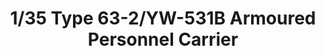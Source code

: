 ---
layout: product
title: "1/35 Type 63-2/YW-531B Armoured Personnel Carrier"
price: "TBA" 
desc: "Maketa"
img_path: "/assets/img/BRNC35094.webp"
brand: "Bronco"
available: false
special_offer: false
new: false
soon: false
cat: "010000"
subcat: "015800"
subsubcat: "0N/A"
sifra: "BRNC35094"
popular: false
spec: false
---